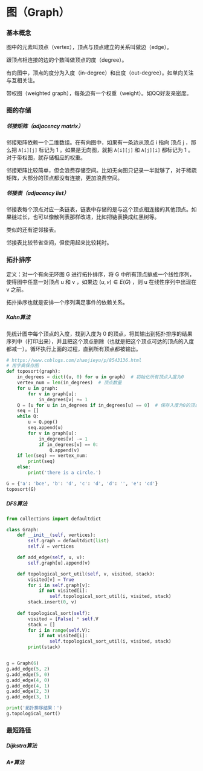 # 图（Graph）

### 基本概念

图中的元素叫顶点（vertex），顶点与顶点建立的关系叫做边（edge）。

跟顶点相连接的边的个数叫做顶点的度（degree）。

有向图中，顶点的度分为入度（in-degree）和出度（out-degree）。如单向关注与互相关注。

带权图（weighted graph），每条边有一个权重（weight）。如QQ好友亲密度。

### 图的存储

##### 邻接矩阵（adjacency matrix）

邻接矩阵依赖一个二维数组。在有向图中，如果有一条边从顶点 i 指向 顶点 j ，那么把 `A[i][j]` 标记为 1 。如果是无向图，就把 `A[i][j]` 和 `A[j][i]` 都标记为 1 。对于带权图，就存储相应的权重。

邻接矩阵比较简单，但会浪费存储空间。比如无向图只记录一半就够了，对于稀疏矩阵，大部分的顶点都没有连接，更加浪费空间。

##### 邻接表（adjacency list）

邻接表每个顶点对应一条链表，链表中存储的是与这个顶点相连接的其他顶点。如果链过长，也可以像散列表那样改进，比如把链表换成红黑树等。

类似的还有逆邻接表。

邻接表比较节省空间，但使用起来比较耗时。



### 拓扑排序

定义：对一个有向无环图 G 进行拓扑排序，将 G 中所有顶点排成一个线性序列，使得图中任意一对顶点 u 和 v ，如果边 $(u,v)\in E(G)$ ，则 u 在线性序列中出现在 v 之前。

拓扑排序也就是安排一个序列满足事件的依赖关系。

##### Kahn算法

先统计图中每个顶点的入度，找到入度为 0 的顶点，将其输出到拓扑排序的结果序列中（打印出来），并且把这个顶点删除（也就是把这个顶点可达的顶点的入度都减一）。循环执行上面的过程，直到所有顶点都被输出。

```python
# https://www.cnblogs.com/zhaojieyu/p/8543136.html
# 用字典保存图
def toposort(graph):
    in_degrees = dict((u, 0) for u in graph)  # 初始化所有顶点入度为0
    vertex_num = len(in_degrees)  # 顶点数量
    for u in graph:
        for v in graph[u]:
            in_degrees[v] += 1
    Q = [u for u in in_degrees if in_degrees[u] == 0]  # 保存入度为0的顶点
    seq = []
    while Q:
        u = Q.pop()
        seq.append(u)
        for v in graph[u]:
            in_degrees[v] -= 1
            if in_degrees[v] == 0:
                Q.append(v)
    if len(seq) == vertex_num:
        print(seq)
    else:
        print('there is a circle.')

G = {'a': 'bce', 'b': 'd', 'c': 'd', 'd': '', 'e': 'cd'}
toposort(G)
```



##### DFS算法

```python
from collections import defaultdict

class Graph:
    def __init__(self, vertices):
        self.graph = defaultdict(list)
        self.V = vertices

    def add_edge(self, u, v):
        self.graph[u].append(v)

    def topological_sort_util(self, v, visited, stack):
        visited[v] = True
        for i in self.graph[v]:
            if not visited[i]:
                self.topological_sort_util(i, visited, stack)
        stack.insert(0, v)
        
    def topological_sort(self):
        visited = [False] * self.V
        stack = []
        for i in range(self.V):
            if not visited[i]:
                self.topological_sort_util(i, visited, stack)
        print(stack)


g = Graph(6)
g.add_edge(5, 2)
g.add_edge(5, 0)
g.add_edge(4, 0)
g.add_edge(4, 1)
g.add_edge(2, 3)
g.add_edge(3, 1)

print('拓扑排序结果：')
g.topological_sort()
```



### 最短路径

##### Dijkstra算法

##### A*算法

